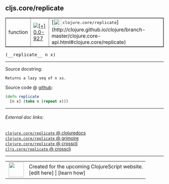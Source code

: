 ## cljs.core/replicate



 <table border="1">
<tr>
<td>function</td>
<td><a href="https://github.com/cljsinfo/cljs-api-docs/tree/0.0-927"><img valign="middle" alt="[+] 0.0-927" title="Added in 0.0-927" src="https://img.shields.io/badge/+-0.0--927-lightgrey.svg"></a> </td>
<td>
[<img height="24px" valign="middle" src="http://i.imgur.com/1GjPKvB.png"> <samp>clojure.core/replicate</samp>](http://clojure.github.io/clojure/branch-master/clojure.core-api.html#clojure.core/replicate)
</td>
</tr>
</table>


 <samp>
(__replicate__ n x)<br>
</samp>

---





Source docstring:

```
Returns a lazy seq of n xs.
```


Source code @ [github](https://github.com/clojure/clojurescript/blob/r2723/src/cljs/cljs/core.cljs#L3882-L3884):

```clj
(defn replicate
  [n x] (take n (repeat x)))
```

<!--
Repo - tag - source tree - lines:

 <pre>
clojurescript @ r2723
└── src
    └── cljs
        └── cljs
            └── <ins>[core.cljs:3882-3884](https://github.com/clojure/clojurescript/blob/r2723/src/cljs/cljs/core.cljs#L3882-L3884)</ins>
</pre>

-->

---



###### External doc links:

[`clojure.core/replicate` @ clojuredocs](http://clojuredocs.org/clojure.core/replicate)<br>
[`clojure.core/replicate` @ grimoire](http://conj.io/store/v1/org.clojure/clojure/1.7.0-beta3/clj/clojure.core/replicate/)<br>
[`clojure.core/replicate` @ crossclj](http://crossclj.info/fun/clojure.core/replicate.html)<br>
[`cljs.core/replicate` @ crossclj](http://crossclj.info/fun/cljs.core.cljs/replicate.html)<br>

---

 <table>
<tr><td>
<img valign="middle" align="right" width="48px" src="http://i.imgur.com/Hi20huC.png">
</td><td>
Created for the upcoming ClojureScript website.<br>
[edit here] | [learn how]
</td></tr></table>

[edit here]:https://github.com/cljsinfo/cljs-api-docs/blob/master/cljsdoc/cljs.core/replicate.cljsdoc
[learn how]:https://github.com/cljsinfo/cljs-api-docs/wiki/cljsdoc-files

<!--

This information was too distracting to show to readers, but I'll leave it
commented here since it is helpful to:

- pretty-print the data used to generate this document
- and show how to retrieve that data



The API data for this symbol:

```clj
{:ns "cljs.core",
 :name "replicate",
 :signature ["[n x]"],
 :history [["+" "0.0-927"]],
 :type "function",
 :full-name-encode "cljs.core/replicate",
 :source {:code "(defn replicate\n  [n x] (take n (repeat x)))",
          :title "Source code",
          :repo "clojurescript",
          :tag "r2723",
          :filename "src/cljs/cljs/core.cljs",
          :lines [3882 3884]},
 :full-name "cljs.core/replicate",
 :clj-symbol "clojure.core/replicate",
 :docstring "Returns a lazy seq of n xs."}

```

Retrieve the API data for this symbol:

```clj
;; from Clojure REPL
(require '[clojure.edn :as edn])
(-> (slurp "https://raw.githubusercontent.com/cljsinfo/cljs-api-docs/catalog/cljs-api.edn")
    (edn/read-string)
    (get-in [:symbols "cljs.core/replicate"]))
```

-->
